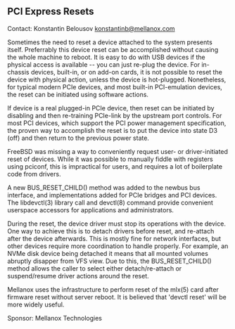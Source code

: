 ## PCI Express Resets ##

Contact: Konstantin Belousov <konstantinb@mellanox.com>

Sometimes the need to reset a device attached to the system presents
itself.  Preferrably this device reset can be accomplished without
causing the whole machine to reboot.  It is easy to do with USB
devices if the physical access is available -- you can just re-plug
the device.  For in-chassis devices, built-in, or on add-on cards,
it is not possible to reset the device with physical action, unless
the device is hot-plugged.  Nonetheless, for typical modern PCIe
devices, and most built-in PCI-emulation devices, the reset can be
initiated using software actions.

If device is a real plugged-in PCIe device, then reset can be
initiated by disabling and then re-training PCIe-link by the upstream
port controls.  For most PCI devices, which support the PCI power
management specification, the proven way to accomplish the reset
is to put the device into state D3 (off) and then return to the
previous power state.

FreeBSD was missing a way to conveniently request user- or
driver-initiated reset of devices. While it was possible to manually
fiddle with registers using pciconf, this is impractical for users,
and requires a lot of boilerplate code from drivers.

A new BUS_RESET_CHILD() method was added to the newbus bus interface,
and implementations added for PCIe bridges and PCI devices.  The
libdevctl(3) library call and devctl(8) command  provide convenient
userspace accessors for applications and administrators.

During the reset, the device driver must stop its operations with
the device.  One way to achieve this is to detach drivers before
reset, and re-attach after the device afterwards.  This is mostly
fine for network interfaces, but other devices require more
coordination to handle properly.  For example, an NVMe disk device
being detached it means that all mounted volumes abruptly disapper
from VFS view.  Due to this, the BUS_RESET_CHILD() method allows
the caller to  select either detach/re-attach or suspend/resume
driver actions around the reset.

Mellanox uses the infrastructure to perform reset of the mlx(5) card
after firmware reset without server reboot.  It is believed that
'devctl reset' will be more widely useful.

Sponsor: Mellanox Technologies
